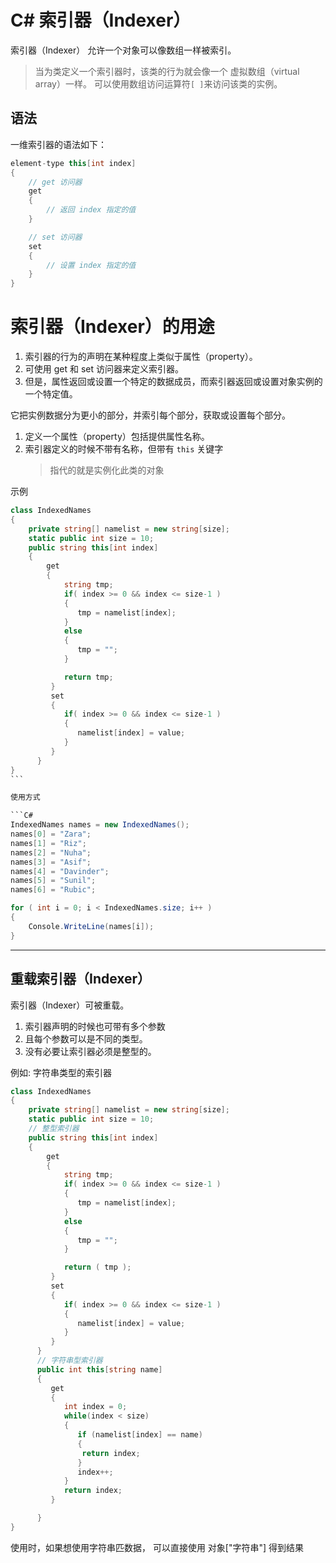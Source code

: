 # C# 索引器（Indexer）

索引器（Indexer） 允许一个对象可以像数组一样被索引。

> 当为类定义一个索引器时，该类的行为就会像一个 虚拟数组（virtual array）一样。
> 可以使用数组访问运算符`[ ]`来访问该类的实例。

## 语法

一维索引器的语法如下：

```C#
element-type this[int index]
{
    // get 访问器
    get
    {
        // 返回 index 指定的值
    }

    // set 访问器
    set
    {
        // 设置 index 指定的值
    }
}
```

# 索引器（Indexer）的用途

1. 索引器的行为的声明在某种程度上类似于属性（property）。
2. 可使用 get 和 set 访问器来定义索引器。
3. 但是，属性返回或设置一个特定的数据成员，而索引器返回或设置对象实例的一个特定值。

它把实例数据分为更小的部分，并索引每个部分，获取或设置每个部分。

1. 定义一个属性（property）包括提供属性名称。
2. 索引器定义的时候不带有名称，但带有 `this` 关键字
   > 指代的就是实例化此类的对象

示例

````C#
class IndexedNames
{
    private string[] namelist = new string[size];
    static public int size = 10;
    public string this[int index]
    {
        get
        {
            string tmp;
            if( index >= 0 && index <= size-1 )
            {
               tmp = namelist[index];
            }
            else
            {
               tmp = "";
            }

            return tmp;
         }
         set
         {
            if( index >= 0 && index <= size-1 )
            {
               namelist[index] = value;
            }
         }
      }
}
```

使用方式

```C#
IndexedNames names = new IndexedNames();
names[0] = "Zara";
names[1] = "Riz";
names[2] = "Nuha";
names[3] = "Asif";
names[4] = "Davinder";
names[5] = "Sunil";
names[6] = "Rubic";

for ( int i = 0; i < IndexedNames.size; i++ )
{
    Console.WriteLine(names[i]);
}
````

---

## 重载索引器（Indexer）

索引器（Indexer）可被重载。

1. 索引器声明的时候也可带有多个参数
2. 且每个参数可以是不同的类型。
3. 没有必要让索引器必须是整型的。

例如: 字符串类型的索引器

```C#
class IndexedNames
{
    private string[] namelist = new string[size];
    static public int size = 10;
    // 整型索引器
    public string this[int index]
    {
        get
        {
            string tmp;
            if( index >= 0 && index <= size-1 )
            {
               tmp = namelist[index];
            }
            else
            {
               tmp = "";
            }

            return ( tmp );
         }
         set
         {
            if( index >= 0 && index <= size-1 )
            {
               namelist[index] = value;
            }
         }
      }
      // 字符串型索引器
      public int this[string name]
      {
         get
         {
            int index = 0;
            while(index < size)
            {
               if (namelist[index] == name)
               {
                return index;
               }
               index++;
            }
            return index;
         }

      }
}
```

使用时，如果想使用字符串匹数据，
可以直接使用 对象["字符串"] 得到结果
